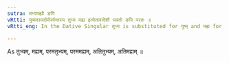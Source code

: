 ```yaml
---
sutra: तभ्यमह्यौ ङयि
vRtti: युष्मदस्मदोर्मपर्यन्तस्य तुभ्य मह्य इत्येतावादेशौ भवतो ङयि परतः ॥
vRtti_eng: In the Dative Singular तुभ्य is substituted for युष्म् and मह्य for अस्म् ॥

---
```

As तुभ्यम्, मह्यम्, परमतुभ्यम्, परममह्यम्, अतितुभ्यम्, अतिमह्यम् ॥